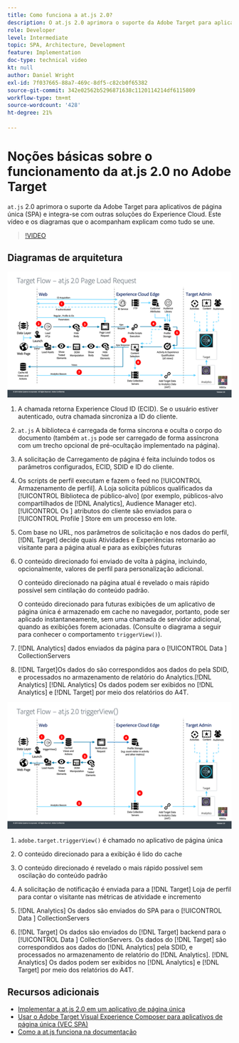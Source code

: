 ```yaml
---
title: Como funciona a at.js 2.0?
description: O at.js 2.0 aprimora o suporte da Adobe Target para aplicativos de página única (SPA) e integra-se com outras soluções do Experience Cloud. Este vídeo e os diagramas que o acompanham explicam como tudo se une.
role: Developer
level: Intermediate
topic: SPA, Architecture, Development
feature: Implementation
doc-type: technical video
kt: null
author: Daniel Wright
exl-id: 7f037665-88a7-469c-8df5-c82cb0f65382
source-git-commit: 342e02562b5296871638c1120114214df6115809
workflow-type: tm+mt
source-wordcount: '428'
ht-degree: 21%

---
```


# Noções básicas sobre o funcionamento da at.js 2.0 no Adobe Target

`at.js` 2.0 aprimora o suporte da Adobe Target para aplicativos de página única (SPA) e integra-se com outras soluções do Experience Cloud. Este vídeo e os diagramas que o acompanham explicam como tudo se une.

>[!VIDEO](https://video.tv.adobe.com/v/26250?quality=12)

## Diagramas de arquitetura

![Comportamento do at.js 2.0 no carregamento da página](assets/pageload.png)

1. A chamada retorna Experience Cloud ID (ECID). Se o usuário estiver autenticado, outra chamada sincroniza a ID do cliente.

1. `at.js` A biblioteca é carregada de forma síncrona e oculta o corpo do documento (também `at.js` pode ser carregado de forma assíncrona com um trecho opcional de pré-ocultação implementado na página).

1. A solicitação de Carregamento de página é feita incluindo todos os parâmetros configurados, ECID, SDID e ID do cliente.

1. Os scripts de perfil executam e fazem o feed no [!UICONTROL Armazenamento de perfil]. A Loja solicita públicos qualificados da [!UICONTROL Biblioteca de público-alvo] (por exemplo, públicos-alvo compartilhados de [!DNL Analytics], Audience Manager etc). [!UICONTROL Os ] atributos do cliente são enviados para o  [!UICONTROL Profile ] Store em um processo em lote.
1. Com base no URL, nos parâmetros de solicitação e nos dados do perfil, [!DNL Target] decide quais Atividades e Experiências retornarão ao visitante para a página atual e para as exibições futuras

1. O conteúdo direcionado foi enviado de volta à página, incluindo, opcionalmente, valores de perfil para personalização adicional.

   O conteúdo direcionado na página atual é revelado o mais rápido possível sem cintilação do conteúdo padrão.

   O conteúdo direcionado para futuras exibições de um aplicativo de página única é armazenado em cache no navegador, portanto, pode ser aplicado instantaneamente, sem uma chamada de servidor adicional, quando as exibições forem acionadas. (Consulte o diagrama a seguir para conhecer o comportamento `triggerView()`).

1. [!DNL Analytics] dados enviados da página para o  [!UICONTROL Data ] CollectionServers
1. [!DNL Target]Os dados do são correspondidos aos dados do pela SDID, e processados no armazenamento de relatório do Analytics.[!DNL Analytics] [!DNL Analytics] Os dados podem ser exibidos no  [!DNL Analytics] e  [!DNL Target] por meio dos relatórios do A4T.

![O comportamento da at.js 2.0 quando a função triggerView() é usada](assets/triggerview.png)

1. `adobe.target.triggerView()` é chamado no aplicativo de página única
1. O conteúdo direcionado para a exibição é lido do cache

1. O conteúdo direcionado é revelado o mais rápido possível sem oscilação do conteúdo padrão

1. A solicitação de notificação é enviada para a [!DNL Target] Loja de perfil para contar o visitante nas métricas de atividade e incremento
1. [!DNL Analytics] Os dados são enviados do SPA para o  [!UICONTROL Data ] CollectionServers

1. [!DNL Target] Os dados são enviados do  [!DNL Target] backend para o  [!UICONTROL Data ] CollectionServers. Os dados do [!DNL Target] são correspondidos aos dados do [!DNL Analytics] pela SDID, e processados no armazenamento de relatório do [!DNL Analytics]. [!DNL Analytics] Os dados podem ser exibidos no  [!DNL Analytics] e  [!DNL Target] por meio dos relatórios do A4T.

## Recursos adicionais

* [Implementar a at.js 2.0 em um aplicativo de página única](implement-atjs-20-in-a-single-page-application.md)
* [Usar o Adobe Target Visual Experience Composer para aplicativos de página única (VEC SPA)](../experiences/use-the-visual-experience-composer-for-single-page-applications.md)
* [Como a at.js funciona na documentação](https://experienceleague.adobe.com/docs/target/using/implement-target/client-side/at-js-implementation/at-js/how-atjs-works.html?lang=en)
